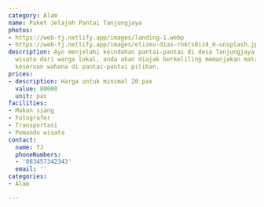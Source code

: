 ```yaml
---
category: Alam
name: Paket Jelajah Pantai Tanjungjaya
photos:
- https://web-tj.netlify.app/images/landing-1.webp
- https://web-tj.netlify.app/images/elizeu-dias-rn6ts8iz4_0-unsplash.jpg
description: Ayo menjelahi keindahan pantai-pantai di desa Tanjungjaya. Bersama pemandu
  wisata dari warga lokal, anda akan diajak berkeliling memanjakan mata dan dan menikmati
  keseruan wahana di pantai-pantai pilihan.
prices:
- description: Harga untuk minimal 20 pax
  value: 80000
  unit: pax
facilities:
- Makan siang
- Fotografer
- Transportasi
- Pemandu wisata
contact:
  name: TJ
  phoneNumbers:
  - '083457342343'
  email: ''
categories:
- Alam

---
```

